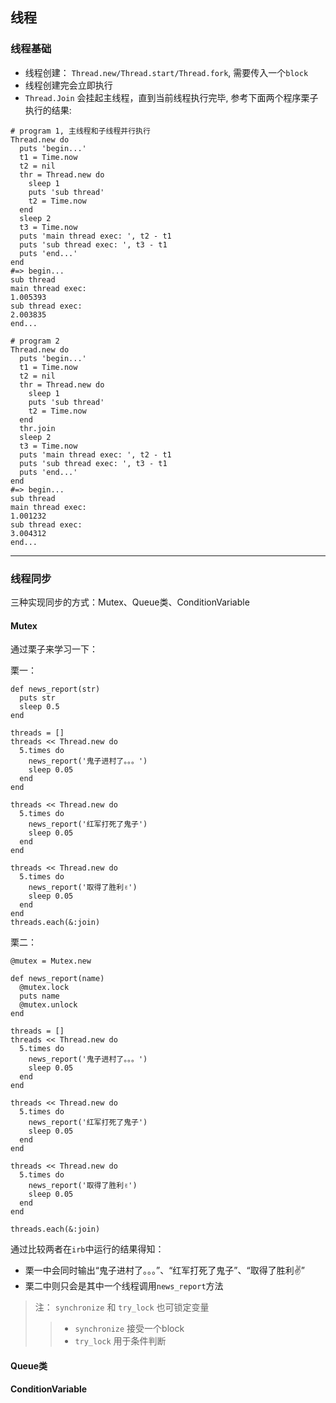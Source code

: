 ## 线程

### 线程基础
* 线程创建： `Thread.new/Thread.start/Thread.fork`, 需要传入一个`block`
* 线程创建完会立即执行
* `Thread.Join` 会挂起主线程，直到当前线程执行完毕, 参考下面两个程序栗子执行的结果:
```
# program 1, 主线程和子线程并行执行
Thread.new do
  puts 'begin...'
  t1 = Time.now
  t2 = nil
  thr = Thread.new do
    sleep 1
    puts 'sub thread'
    t2 = Time.now
  end
  sleep 2
  t3 = Time.now
  puts 'main thread exec: ', t2 - t1
  puts 'sub thread exec: ', t3 - t1
  puts 'end...'
end
#=> begin...
sub thread
main thread exec:
1.005393
sub thread exec:
2.003835
end...

# program 2
Thread.new do
  puts 'begin...'
  t1 = Time.now
  t2 = nil
  thr = Thread.new do
    sleep 1
    puts 'sub thread'
    t2 = Time.now
  end
  thr.join
  sleep 2
  t3 = Time.now
  puts 'main thread exec: ', t2 - t1
  puts 'sub thread exec: ', t3 - t1
  puts 'end...'
end
#=> begin...
sub thread
main thread exec:
1.001232
sub thread exec:
3.004312
end...
```

***

### 线程同步
三种实现同步的方式：Mutex、Queue类、ConditionVariable

#### Mutex
通过栗子来学习一下：

栗一：
```
def news_report(str)
  puts str
  sleep 0.5
end

threads = []
threads << Thread.new do
  5.times do
    news_report('鬼子进村了。。。')
    sleep 0.05
  end
end

threads << Thread.new do
  5.times do
    news_report('红军打死了鬼子')
    sleep 0.05
  end
end

threads << Thread.new do
  5.times do
    news_report('取得了胜利✌️')
    sleep 0.05
  end
end
threads.each(&:join)
```

栗二：
```
@mutex = Mutex.new

def news_report(name)
  @mutex.lock
  puts name
  @mutex.unlock 
end

threads = []
threads << Thread.new do
  5.times do
    news_report('鬼子进村了。。。')
    sleep 0.05
  end
end

threads << Thread.new do
  5.times do
    news_report('红军打死了鬼子')
    sleep 0.05
  end
end

threads << Thread.new do
  5.times do
    news_report('取得了胜利✌️')
    sleep 0.05
  end
end

threads.each(&:join)
```

通过比较两者在`irb`中运行的结果得知：

* 栗一中会同时输出“鬼子进村了。。。”、“红军打死了鬼子”、“取得了胜利✌️”
* 栗二中则只会是其中一个线程调用`news_report`方法

> 注： `synchronize` 和 `try_lock` 也可锁定变量
>> * `synchronize` 接受一个block
>> * `try_lock` 用于条件判断

#### Queue类

#### ConditionVariable
